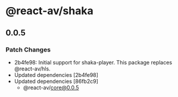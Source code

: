 # @react-av/shaka

## 0.0.5

### Patch Changes

- 2b4fe98: Initial support for shaka-player. This package replaces @react-av/hls.
- Updated dependencies [2b4fe98]
- Updated dependencies [86fb2c9]
  - @react-av/core@0.0.5
